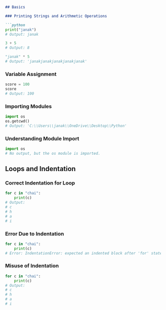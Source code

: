 ```markdown
## Basics

### Printing Strings and Arithmetic Operations

```python
print("janak") 
# Output: janak

3 + 5
# Output: 8  

"janak" * 5
# Output: 'janakjanakjanakjanakjanak'
```

### Variable Assignment

```python
score = 100
score
# Output: 100 
```

### Importing Modules

```python
import os
os.getcwd()
# Output: 'C:\\Users\\janak\\OneDrive\\Desktop\\Python'
```

### Understanding Module Import

```python
import os
# No output, but the os module is imported.
```

## Loops and Indentation

### Correct Indentation for Loop

```python
for c in "chai":
    print(c) 
# Output:
# c
# h
# a
# i
```

### Error Due to Indentation

```python
for c in "chai":
    print(c) 
# Error: IndentationError: expected an indented block after 'for' statement on line 1
```

### Misuse of Indentation

```python
for c in "chai":
    print(c)     
# Output:
# c
# h
# a
# i
```
```

```